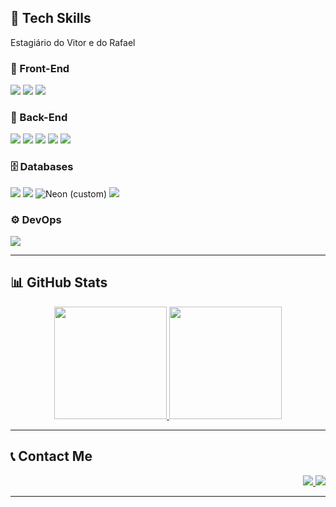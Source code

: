 <!-- TECH SKILLS BADGES --> 
## 🚀 Tech Skills
Estagiário do Vitor e do Rafael
<div style="display: inline_block">

### 🎨 Front-End
<img src="https://img.shields.io/badge/HTML5-E34F26?style=for-the-badge&logo=html5&logoColor=white">
<img src="https://img.shields.io/badge/CSS3-1572B6?style=for-the-badge&logo=css3&logoColor=white">
<img src="https://img.shields.io/badge/React-20232A?style=for-the-badge&logo=react&logoColor=61DAFB">

### 🧠 Back-End
<img src="https://img.shields.io/badge/Python-3776AB?style=for-the-badge&logo=python&logoColor=white">
<img src="https://img.shields.io/badge/Flask-000000?style=for-the-badge&logo=flask&logoColor=white">
<img src="https://img.shields.io/badge/NestJS-E0234E?style=for-the-badge&logo=nestjs&logoColor=white">
<img src="https://img.shields.io/badge/Node.js-339933?style=for-the-badge&logo=nodedotjs&logoColor=white">
<img src="https://img.shields.io/badge/TypeScript-007ACC?style=for-the-badge&logo=typescript&logoColor=white">

### 🗄️ Databases
<img src="https://img.shields.io/badge/SQLite-003B57?style=for-the-badge&logo=sqlite&logoColor=white">
<img src="https://img.shields.io/badge/PostgreSQL-336791?style=for-the-badge&logo=postgresql&logoColor=white">
<img src="https://img.shields.io/badge/Neon-000000?style=for-the-badge&logo=data:image/svg+xml;base64,[logo]" alt="Neon (custom)">
<img src="https://img.shields.io/badge/Prisma-2D3748?style=for-the-badge&logo=prisma&logoColor=white">

### ⚙️ DevOps
<img src="https://img.shields.io/badge/Docker-2496ED?style=for-the-badge&logo=docker&logoColor=white">

</div>

---

## 📊 GitHub Stats

<div align="center">
  <a href="https://github.com/Luquet4">
    <img height="180em" src="https://github-readme-stats.vercel.app/api?username=Luquet4&show_icons=true&theme=radical" />
    <img height="180em" src="https://github-readme-stats.vercel.app/api/top-langs/?username=Luquet4&layout=compact&langs_count=7&theme=radical" />
  </a>
</div>

---

## 📞 Contact Me

<div align="right">
  <a href="https://www.linkedin.com/in/lucasgabrielvb/" target="_blank">
    <img src="https://img.shields.io/badge/-LinkedIn-%230077B5?style=for-the-badge&logo=linkedin&logoColor=white">
  </a>
  <a href="mailto:lucasgabrielvmb@email.com">
    <img src="https://img.shields.io/badge/Gmail-D14836?style=for-the-badge&logo=gmail&logoColor=white">
  </a>
</div>

---
